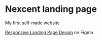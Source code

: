 # Nexcent landing page

My first self-made website

[Responsive Landing Page Design](https://www.figma.com/community/file/1222060007934600841/responsive-landing-page-design-website-home-page-design-agency-website-ui-design) on Figma
